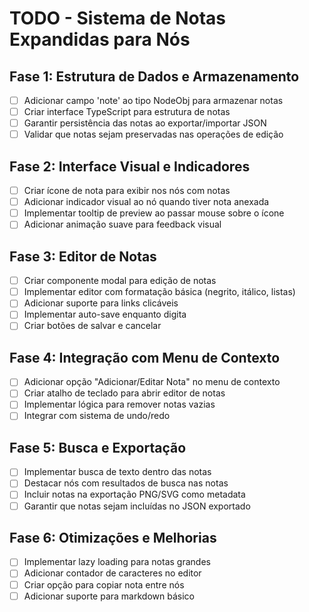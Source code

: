 # TODO - Sistema de Notas Expandidas para Nós

## Fase 1: Estrutura de Dados e Armazenamento
- [ ] Adicionar campo 'note' ao tipo NodeObj para armazenar notas
- [ ] Criar interface TypeScript para estrutura de notas
- [ ] Garantir persistência das notas ao exportar/importar JSON
- [ ] Validar que notas sejam preservadas nas operações de edição

## Fase 2: Interface Visual e Indicadores
- [ ] Criar ícone de nota para exibir nos nós com notas
- [ ] Adicionar indicador visual ao nó quando tiver nota anexada
- [ ] Implementar tooltip de preview ao passar mouse sobre o ícone
- [ ] Adicionar animação suave para feedback visual

## Fase 3: Editor de Notas
- [ ] Criar componente modal para edição de notas
- [ ] Implementar editor com formatação básica (negrito, itálico, listas)
- [ ] Adicionar suporte para links clicáveis
- [ ] Implementar auto-save enquanto digita
- [ ] Criar botões de salvar e cancelar

## Fase 4: Integração com Menu de Contexto
- [ ] Adicionar opção "Adicionar/Editar Nota" no menu de contexto
- [ ] Criar atalho de teclado para abrir editor de notas
- [ ] Implementar lógica para remover notas vazias
- [ ] Integrar com sistema de undo/redo

## Fase 5: Busca e Exportação
- [ ] Implementar busca de texto dentro das notas
- [ ] Destacar nós com resultados de busca nas notas
- [ ] Incluir notas na exportação PNG/SVG como metadata
- [ ] Garantir que notas sejam incluídas no JSON exportado

## Fase 6: Otimizações e Melhorias
- [ ] Implementar lazy loading para notas grandes
- [ ] Adicionar contador de caracteres no editor
- [ ] Criar opção para copiar nota entre nós
- [ ] Adicionar suporte para markdown básico